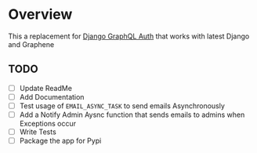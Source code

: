 # Overview
This a replacement for [Django GraphQL Auth](https://github.com/PedroBern/django-graphql-auth) that works with latest Django and Graphene


## TODO
- [ ] Update ReadMe
- [ ] Add Documentation
- [ ] Test usage of `EMAIL_ASYNC_TASK` to send emails Asynchronously
- [ ] Add a Notify Admin Aysnc function that sends emails to admins when Exceptions occur
- [ ] Write Tests
- [ ] Package the app for Pypi
